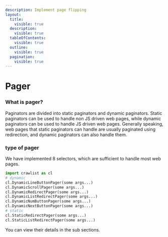```yaml
---
description: Implement page flipping
layout:
  title:
    visible: true
  description:
    visible: true
  tableOfContents:
    visible: true
  outline:
    visible: true
  pagination:
    visible: true
---
```


# Pager

### What is pager?

Paginators are divided into static paginators and dynamic paginators. Static paginators can be used to handle non JS driven web pages, while dynamic paginators can be used to handle JS driven web pages. Generally speaking, web pages that static paginators can handle are usually paginated using redirection, and dynamic paginators can also handle them.

### type of pager

We have implemented 8 selectors, which are sufficient to handle most web pages.

```python
import crawlist as cl
# dynamic
cl.DynamicLineButtonPager(some args...)
cl.DynamicScrollPager(some args...)
cl.DynamicRedirectPager(some args...)
cl.DynamicListRedirectPager(some args...)
cl.DynamicNumButtonPager(some args...)
cl.DynamicNextButtonPager(some args...)
# static
cl.StaticRedirectPager(some args...)
cl.StaticListRedirectPager(some args...)
```

You can view their details in the sub sections.
